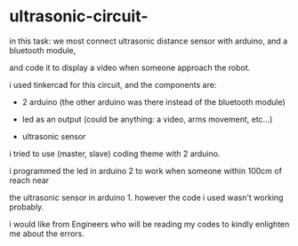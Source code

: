 # ultrasonic-circuit-

in this task: we most connect ultrasonic distance sensor with arduino, and a bluetooth module, 

and code it to display a video when someone approach the robot.

i used tinkercad for this circuit, and the components are: 

- 2 arduino (the other arduino was there instead of the bluetooth module)

- led as an output (could be anything: a video, arms movement, etc...)

- ultrasonic sensor 

i tried to use (master, slave) coding theme with 2 arduino.

i programmed the led in arduino 2 to work when someone within 100cm of reach near 

the ultrasonic sensor in arduino 1. however the code i used wasn't working probably. 

i would like from Engineers who will be reading my codes to kindly enlighten me about the errors. 

